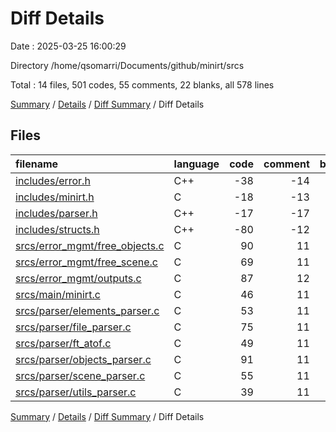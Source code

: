 # Diff Details

Date : 2025-03-25 16:00:29

Directory /home/qsomarri/Documents/github/minirt/srcs

Total : 14 files,  501 codes, 55 comments, 22 blanks, all 578 lines

[Summary](results.md) / [Details](details.md) / [Diff Summary](diff.md) / Diff Details

## Files
| filename | language | code | comment | blank | total |
| :--- | :--- | ---: | ---: | ---: | ---: |
| [includes/error.h](/includes/error.h) | C++ | -38 | -14 | -15 | -67 |
| [includes/minirt.h](/includes/minirt.h) | C | -18 | -13 | -7 | -38 |
| [includes/parser.h](/includes/parser.h) | C++ | -17 | -17 | -19 | -53 |
| [includes/structs.h](/includes/structs.h) | C++ | -80 | -12 | -17 | -109 |
| [srcs/error\_mgmt/free\_objects.c](/srcs/error_mgmt/free_objects.c) | C | 90 | 11 | 7 | 108 |
| [srcs/error\_mgmt/free\_scene.c](/srcs/error_mgmt/free_scene.c) | C | 69 | 11 | 7 | 87 |
| [srcs/error\_mgmt/outputs.c](/srcs/error_mgmt/outputs.c) | C | 87 | 12 | 8 | 107 |
| [srcs/main/minirt.c](/srcs/main/minirt.c) | C | 46 | 11 | 7 | 64 |
| [srcs/parser/elements\_parser.c](/srcs/parser/elements_parser.c) | C | 53 | 11 | 8 | 72 |
| [srcs/parser/file\_parser.c](/srcs/parser/file_parser.c) | C | 75 | 11 | 8 | 94 |
| [srcs/parser/ft\_atof.c](/srcs/parser/ft_atof.c) | C | 49 | 11 | 8 | 68 |
| [srcs/parser/objects\_parser.c](/srcs/parser/objects_parser.c) | C | 91 | 11 | 11 | 113 |
| [srcs/parser/scene\_parser.c](/srcs/parser/scene_parser.c) | C | 55 | 11 | 8 | 74 |
| [srcs/parser/utils\_parser.c](/srcs/parser/utils_parser.c) | C | 39 | 11 | 8 | 58 |

[Summary](results.md) / [Details](details.md) / [Diff Summary](diff.md) / Diff Details